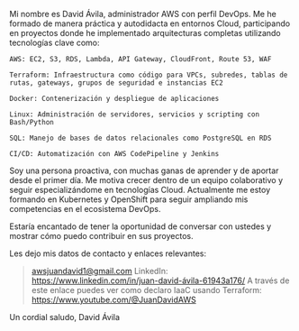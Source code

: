 
Mi nombre es David Ávila, administrador AWS con perfil DevOps. Me he formado de manera práctica y autodidacta en entornos Cloud, participando en proyectos donde he implementado arquitecturas completas utilizando tecnologías clave como:

    AWS: EC2, S3, RDS, Lambda, API Gateway, CloudFront, Route 53, WAF

    Terraform: Infraestructura como código para VPCs, subredes, tablas de rutas, gateways, grupos de seguridad e instancias EC2

    Docker: Contenerización y despliegue de aplicaciones

    Linux: Administración de servidores, servicios y scripting con Bash/Python

    SQL: Manejo de bases de datos relacionales como PostgreSQL en RDS

    CI/CD: Automatización con AWS CodePipeline y Jenkins

Soy una persona proactiva, con muchas ganas de aprender y de aportar desde el primer día. Me motiva crecer dentro de un equipo colaborativo y seguir especializándome en tecnologías Cloud. Actualmente me estoy formando en Kubernetes y OpenShift para seguir ampliando mis competencias en el ecosistema DevOps.

Estaría encantado de tener la oportunidad de conversar con ustedes y mostrar cómo puedo contribuir en sus proyectos.

Les dejo mis datos de contacto y enlaces relevantes:

> awsjuandavid1@gmail.com
> LinkedIn: https://www.linkedin.com/in/juan-david-ávila-61943a176/
> A través de este enlace puedes ver como declaro IaaC usando Terraform: https://www.youtube.com/@JuanDavidAWS


Un cordial saludo,
David Ávila



